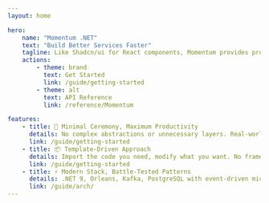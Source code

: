 ```yaml
---
layout: home

hero:
    name: "Momentum .NET"
    text: "Build Better Services Faster"
    tagline: Like Shadcn/ui for React components, Momentum provides production-ready code patterns that you can copy, customize, and own completely. Build business applications with minimal ceremony, maximum productivity.
    actions:
        - theme: brand
          text: Get Started
          link: /guide/getting-started
        - theme: alt
          text: API Reference
          link: /reference/Momentum

features:
    - title: 🚀 Minimal Ceremony, Maximum Productivity
      details: No complex abstractions or unnecessary layers. Real-world business patterns that mirror your actual operations with code so intuitive that non-technical stakeholders can understand it.
      link: /guide/getting-started
    - title: 📦 Template-Driven Approach
      details: Import the code you need, modify what you want. No framework lock-in or hidden magic. Full control over your codebase with battle-tested patterns.
      link: /guide/getting-started
    - title: ⚡ Modern Stack, Battle-Tested Patterns
      details: .NET 9, Orleans, Kafka, PostgreSQL with event-driven microservices architecture and comprehensive testing with Testcontainers.
      link: /guide/arch/
---
```

